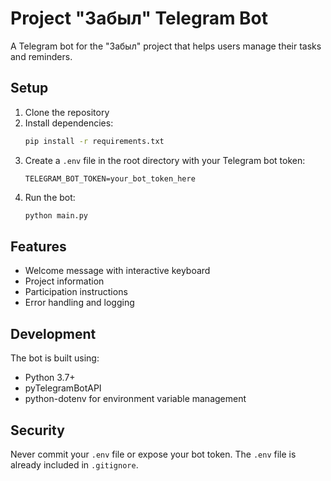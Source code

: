# Project "Забыл" Telegram Bot

A Telegram bot for the "Забыл" project that helps users manage their tasks and reminders.

## Setup

1. Clone the repository
2. Install dependencies:
   ```bash
   pip install -r requirements.txt
   ```
3. Create a `.env` file in the root directory with your Telegram bot token:
   ```
   TELEGRAM_BOT_TOKEN=your_bot_token_here
   ```
4. Run the bot:
   ```bash
   python main.py
   ```

## Features

- Welcome message with interactive keyboard
- Project information
- Participation instructions
- Error handling and logging

## Development

The bot is built using:
- Python 3.7+
- pyTelegramBotAPI
- python-dotenv for environment variable management

## Security

Never commit your `.env` file or expose your bot token. The `.env` file is already included in `.gitignore`.
